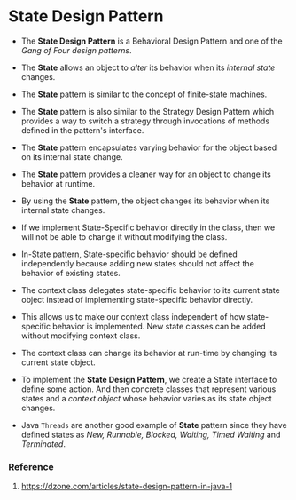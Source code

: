 # State Design Pattern

* The **State Design Pattern** is a Behavioral Design Pattern and one of the _Gang of Four design patterns_.

* The **State** allows an object to _alter_ its behavior when its _internal state_ changes.

* The **State** pattern is similar to the concept of finite-state machines.

* The **State** pattern is also similar to the Strategy Design Pattern which provides a way to switch a strategy
 through invocations of methods defined in the pattern's interface.

* The **State** pattern encapsulates varying behavior for the object based on its internal state change.

* The **State** pattern provides a cleaner way for an object to change its behavior at runtime.

* By using the **State** pattern, the object changes its behavior when its internal state changes.

* If we implement State-Specific behavior directly in the class, then we will not be able to change it without modifying the class.

* In-State pattern, State-specific behavior should be defined independently because adding new states should not
affect the behavior of existing states.

* The context class delegates state-specific behavior to its current state object instead of implementing
state-specific behavior directly.

* This allows us to make our context class independent of how state-specific behavior is implemented.
 New state classes can be added without modifying context class.

* The context class can change its behavior at run-time by changing its current state object.

* To implement the **State Design Pattern**, we create a State interface to define some action.
And then concrete classes that represent various states and a _context object_ whose behavior varies as its state object changes.

* Java `Threads` are another good example of **State** pattern since they have defined states as
_New, Runnable, Blocked, Waiting, Timed Waiting_ and _Terminated_.

### Reference

1. https://dzone.com/articles/state-design-pattern-in-java-1
